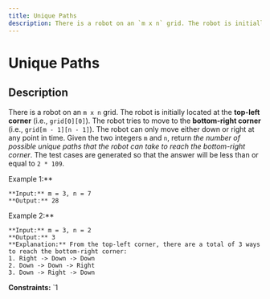 ```yaml
---
title: Unique Paths
description: There is a robot on an `m x n` grid. The robot is initially located at the **top-left corner** (i.e.
---
```

# Unique Paths
## Description
There is a robot on an `m x n` grid. The robot is initially located at the **top-left corner** (i.e., `grid[0][0]`). The robot tries to move to the **bottom-right corner** (i.e., `grid[m - 1][n - 1]`). The robot can only move either down or right at any point in time.
Given the two integers `m` and `n`, return *the number of possible unique paths that the robot can take to reach the bottom-right corner*.
The test cases are generated so that the answer will be less than or equal to `2 * 109`.
 
Example 1:**

```
**Input:** m = 3, n = 7
**Output:** 28
```
Example 2:**
```
**Input:** m = 3, n = 2
**Output:** 3
**Explanation:** From the top-left corner, there are a total of 3 ways to reach the bottom-right corner:
1. Right -> Down -> Down
2. Down -> Down -> Right
3. Down -> Right -> Down
```
 
**Constraints:**
	`1 

